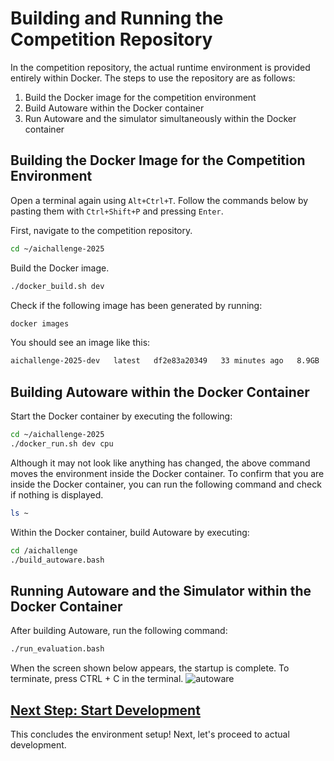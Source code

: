 # Building and Running the Competition Repository

In the competition repository, the actual runtime environment is provided entirely within Docker. The steps to use the repository are as follows:

1. Build the Docker image for the competition environment
2. Build Autoware within the Docker container
3. Run Autoware and the simulator simultaneously within the Docker container

## Building the Docker Image for the Competition Environment

Open a terminal again using `Alt+Ctrl+T`. Follow the commands below by pasting them with `Ctrl+Shift+P` and pressing `Enter`.

First, navigate to the competition repository.

```bash
cd ~/aichallenge-2025
```

Build the Docker image.

```bash
./docker_build.sh dev
```

Check if the following image has been generated by running:

```bash
docker images
```

You should see an image like this:

```txt
aichallenge-2025-dev   latest   df2e83a20349   33 minutes ago   8.9GB
```

## Building Autoware within the Docker Container

Start the Docker container by executing the following:

```bash
cd ~/aichallenge-2025
./docker_run.sh dev cpu
```

Although it may not look like anything has changed, the above command moves the environment inside the Docker container. To confirm that you are inside the Docker container, you can run the following command and check if nothing is displayed.

```bash
ls ~
```

Within the Docker container, build Autoware by executing:

```bash
cd /aichallenge
./build_autoware.bash
```

## Running Autoware and the Simulator within the Docker Container

After building Autoware, run the following command:

```bash
./run_evaluation.bash
```

When the screen shown below appears, the startup is complete. To terminate, press CTRL + C in the terminal.
![autoware](./images/autoware.png)

## [Next Step: Start Development](../development/workspace-usage.en.md)

This concludes the environment setup! Next, let's proceed to actual development.
